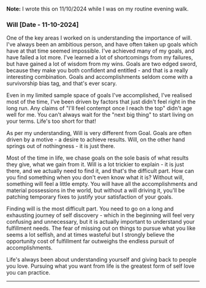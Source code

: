 **Note:** I wrote this on 11/10/2024 while I was on my routine evening walk.

### Will [Date - 11-10-2024]

One of the key areas I worked on is understanding the importance of will. I've always been an ambitious person, and have often taken up goals which have at that time seemed impossible. I've achieved many of my goals, and have failed a lot more. I've learned a lot of shortcomings from my failures, but have gained a lot of wisdom from my wins. Goals are two edged sword, because they make you both confident and entitled - and that is a really interesting combination. Goals and accomplishments seldom come with a survivorship bias tag, and that's ever scary.

Even in my limited sample space of goals I've accomplished, I've realised most of the time, I've been driven by factors that just didn't feel right in the long run. Any claims of "I'll feel contempt once I reach the top" didn't age well for me. You can't always wait for the "next big thing" to start living on your terms. Life's too short for that!

As per my understanding, Will is very different from Goal. Goals are often driven by a motive - a desire to achieve results. Will, on the other hand springs out of nothingness - it is just there.

Most of the time in life, we chase goals on the sole basis of what results they give, what we gain from it. Will is a lot trickier to explain - it is just there, and we actually need to find it, and that's the difficult part. How can you find something when you don't even know what it is? Without will, something will feel a little empty. You will have all the accomplishments and material possessions in the world, but without a will driving it, you'll be patching temporary fixes to justify your satisfaction of your goals.

Finding will is the most difficult part. You need to go on a long and exhausting journey of self discovery - which in the beginning will feel very confusing and unnecessary, but it is actually important to understand your fulfillment needs. The fear of missing out on things to pursue what you like seems a lot selfish, and at times wasteful but I strongly believe the opportunity cost of fulfillment far outweighs the endless pursuit of accomplishments.

Life's always been about understanding yourself and giving back to people you love. Pursuing what you want from life is the greatest form of self love you can practice.

---

